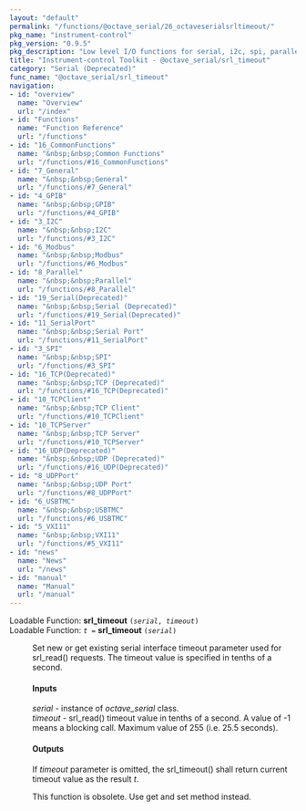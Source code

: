 ```yaml
---
layout: "default"
permalink: "/functions/@octave_serial/26_octaveserialsrltimeout/"
pkg_name: "instrument-control"
pkg_version: "0.9.5"
pkg_description: "Low level I/O functions for serial, i2c, spi, parallel, tcp, gpib, modbus, vxi11, udp and usbtmc interfaces."
title: "Instrument-control Toolkit - @octave_serial/srl_timeout"
category: "Serial (Deprecated)"
func_name: "@octave_serial/srl_timeout"
navigation:
- id: "overview"
  name: "Overview"
  url: "/index"
- id: "Functions"
  name: "Function Reference"
  url: "/functions"
- id: "16_CommonFunctions"
  name: "&nbsp;&nbsp;Common Functions"
  url: "/functions/#16_CommonFunctions"
- id: "7_General"
  name: "&nbsp;&nbsp;General"
  url: "/functions/#7_General"
- id: "4_GPIB"
  name: "&nbsp;&nbsp;GPIB"
  url: "/functions/#4_GPIB"
- id: "3_I2C"
  name: "&nbsp;&nbsp;I2C"
  url: "/functions/#3_I2C"
- id: "6_Modbus"
  name: "&nbsp;&nbsp;Modbus"
  url: "/functions/#6_Modbus"
- id: "8_Parallel"
  name: "&nbsp;&nbsp;Parallel"
  url: "/functions/#8_Parallel"
- id: "19_Serial(Deprecated)"
  name: "&nbsp;&nbsp;Serial (Deprecated)"
  url: "/functions/#19_Serial(Deprecated)"
- id: "11_SerialPort"
  name: "&nbsp;&nbsp;Serial Port"
  url: "/functions/#11_SerialPort"
- id: "3_SPI"
  name: "&nbsp;&nbsp;SPI"
  url: "/functions/#3_SPI"
- id: "16_TCP(Deprecated)"
  name: "&nbsp;&nbsp;TCP (Deprecated)"
  url: "/functions/#16_TCP(Deprecated)"
- id: "10_TCPClient"
  name: "&nbsp;&nbsp;TCP Client"
  url: "/functions/#10_TCPClient"
- id: "10_TCPServer"
  name: "&nbsp;&nbsp;TCP Server"
  url: "/functions/#10_TCPServer"
- id: "16_UDP(Deprecated)"
  name: "&nbsp;&nbsp;UDP (Deprecated)"
  url: "/functions/#16_UDP(Deprecated)"
- id: "8_UDPPort"
  name: "&nbsp;&nbsp;UDP Port"
  url: "/functions/#8_UDPPort"
- id: "6_USBTMC"
  name: "&nbsp;&nbsp;USBTMC"
  url: "/functions/#6_USBTMC"
- id: "5_VXI11"
  name: "&nbsp;&nbsp;VXI11"
  url: "/functions/#5_VXI11"
- id: "news"
  name: "News"
  url: "/news"
- id: "manual"
  name: "Manual"
  url: "/manual"
---
```

<dl class="first-deftypefn">
<dt class="deftypefn" id="index-srl_005ftimeout"><span class="category-def">Loadable Function: </span><span><strong class="def-name">srl_timeout</strong> <code class="def-code-arguments">(<var class="var">serial</var>, <var class="var">timeout</var>)</code><a class="copiable-link" href="#index-srl_005ftimeout"></a></span></dt>
<dt class="deftypefnx def-cmd-deftypefn" id="index-srl_005ftimeout-1"><span class="category-def">Loadable Function: </span><span><code class="def-type"><var class="var">t</var> =</code> <strong class="def-name">srl_timeout</strong> <code class="def-code-arguments">(<var class="var">serial</var>)</code><a class="copiable-link" href="#index-srl_005ftimeout-1"></a></span></dt>
<dd>
<p>Set new or get existing serial interface timeout parameter used for srl_read() requests. The timeout value is specified in tenths of a second.
</p>
<h4 class="subsubheading" id="Inputs"><span>Inputs<a class="copiable-link" href="#Inputs"></a></span></h4>
<p><var class="var">serial</var> - instance of <var class="var">octave_serial</var> class.<br>
 <var class="var">timeout</var> - srl_read() timeout value in tenths of a second.
 A value of -1 means a blocking call. Maximum value of 255 (i.e. 25.5 seconds).<br>
</p>
<h4 class="subsubheading" id="Outputs"><span>Outputs<a class="copiable-link" href="#Outputs"></a></span></h4>
<p>If <var class="var">timeout</var> parameter is omitted, the srl_timeout() shall return current timeout value as the result <var class="var">t</var>.
</p>
<p>This function is obsolete. Use get and set method instead.
</p>
</dd></dl>